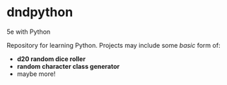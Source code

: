 # dndpython
5e with Python

Repository for learning Python. Projects may include some *basic* form of: 
* **d20 random dice roller**
* **random character class generator**
* maybe more!
